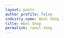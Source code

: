 ```yaml
---
layout: posts 
author_profile: false 
industry_name: Wool Shop
title: Wool Shop
permalink: /wool-shop
---
```

